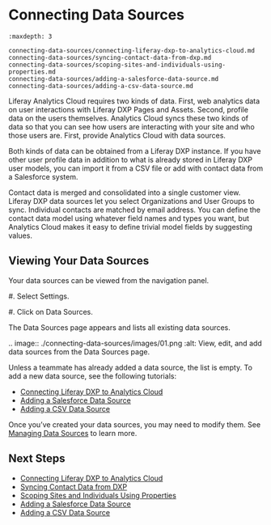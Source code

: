 # Connecting Data Sources

```{toctree}
:maxdepth: 3

connecting-data-sources/connecting-liferay-dxp-to-analytics-cloud.md
connecting-data-sources/syncing-contact-data-from-dxp.md
connecting-data-sources/scoping-sites-and-individuals-using-properties.md
connecting-data-sources/adding-a-salesforce-data-source.md
connecting-data-sources/adding-a-csv-data-source.md
```

Liferay Analytics Cloud requires two kinds of data. First, web analytics data on user interactions with Liferay DXP Pages and Assets. Second, profile data on the users themselves. Analytics Cloud syncs these two kinds of data so that you can see how users are interacting with your site and who those users are. First, provide Analytics Cloud with data sources.

Both kinds of data can be obtained from a Liferay DXP instance. If you have other user profile data in addition to what is already stored in Liferay DXP user models, you can import it from a CSV file or add with contact data from a Salesforce system.

Contact data is merged and consolidated into a single customer view. Liferay DXP data sources let you select Organizations and User Groups to sync. Individual contacts are matched by email address. You can define the contact data model using whatever field names and types you want, but Analytics Cloud makes it easy to define trivial model fields by suggesting values.


## Viewing Your Data Sources

Your data sources can be viewed from the navigation panel.

#. Select Settings.

#. Click on Data Sources.

The Data Sources page appears and lists all existing data sources.

.. image:: ./connecting-data-sources/images/01.png
  :alt: View, edit, and add data sources from the Data Sources page.

Unless a teammate has already added a data source, the list is empty. To add a new data source, see the following tutorials:

- [Connecting Liferay DXP to Analytics Cloud](./connecting-data-sources/connecting-liferay-dxp-to-analytics-cloud.md)
- [Adding a Salesforce Data Source](./connecting-data-sources/adding-a-salesforce-data-source.md)
- [Adding a CSV Data Source](./connecting-data-sources/adding-a-csv-data-source.md)

Once you’ve created your data sources, you may need to modify them. See [Managing Data Sources](./workspace-data/managing-data-sources.html) to learn more.


## Next Steps

- [Connecting Liferay DXP to Analytics Cloud](./connecting-data-sources/connecting-liferay-dxp-to-analytics-cloud.md)
- [Syncing Contact Data from DXP](./connecting-data-sources/syncing-contact-data-from-dxp.md)
- [Scoping Sites and Individuals Using Properties](./connecting-data-sources/scoping-sites-and-individuals-using-properties.md)
- [Adding a Salesforce Data Source](./connecting-data-sources/adding-a-salesforce-data-source.md)
- [Adding a CSV Data Source](./connecting-data-sources/adding-a-csv-data-source.md)
